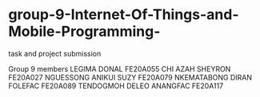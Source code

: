# group-9-Internet-Of-Things-and-Mobile-Programming-
task and project submission

Group 9 members
LEGIMA DONAL FE20A055
CHI AZAH SHEYRON FE20A027
NGUESSONG ANIKUI SUZY FE20A079
NKEMATABONG DIRAN FOLEFAC FE20A089
TENDOGMOH DELEO ANANGFAC  FE20A117


